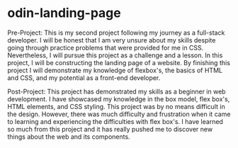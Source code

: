 # odin-landing-page
Pre-Project:
This is my second project following my journey as a full-stack developer. I will be honest that I am very unsure about my skills despite going through practice problems that were provided for me in CSS. Nevertheless, I will pursue this project as a challenge and a lesson. In this project, I will be constructing the landing page of a website. By finishing this project I will demonstrate my knowledge of flexbox's, the basics of HTML and CSS, and my potential as a front-end developer. 

Post-Project:
This project has demonstrated my skills as a beginner in web development. I have showcased my knowledge in the box model, flex box's, HTML elements, and CSS styling. This project was by no means difficult in the design. However, there was much difficulty and frustration when it came to learning and experiencing the difficulties with flex box's. I have learned so much from this project and it has really pushed me to discover new things about the web and its components. 